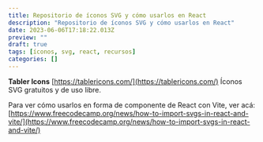 ```yaml
---
title: Repositorio de íconos SVG y cómo usarlos en React
description: "Repositorio de íconos SVG y cómo usarlos en React"
date: 2023-06-06T17:18:22.013Z
preview: ""
draft: true
tags: [íconos, svg, react, recursos]
categories: []
---
```


**Tabler Icons** [https://tablericons.com/](https://tablericons.com/) Íconos SVG gratuitos y de uso libre.

Para ver cómo usarlos en forma de componente de React con Vite, ver acá: [https://www.freecodecamp.org/news/how-to-import-svgs-in-react-and-vite/](https://www.freecodecamp.org/news/how-to-import-svgs-in-react-and-vite/)
